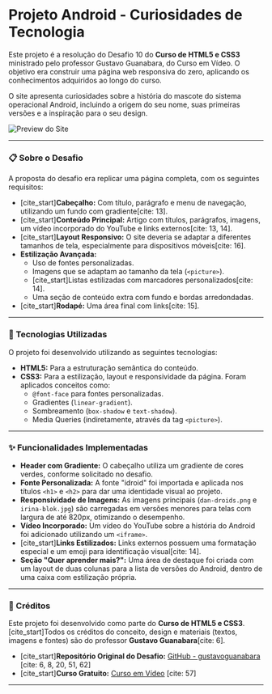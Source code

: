 # Projeto Android - Curiosidades de Tecnologia

Este projeto é a resolução do Desafio 10 do **Curso de HTML5 e CSS3** ministrado pelo professor Gustavo Guanabara, do Curso em Vídeo. O objetivo era construir uma página web responsiva do zero, aplicando os conhecimentos adquiridos ao longo do curso.

O site apresenta curiosidades sobre a história do mascote do sistema operacional Android, incluindo a origem do seu nome, suas primeiras versões e a inspiração para o seu design.

![Preview do Site](https://raw.githubusercontent.com/gustavoguanabara/html-css/master/desafios/d010/imagens/tela-site.png)

---

### 📋 Sobre o Desafio

A proposta do desafio era replicar uma página completa, com os seguintes requisitos:
* [cite_start]**Cabeçalho:** Com título, parágrafo e menu de navegação, utilizando um fundo com gradiente[cite: 13].
* [cite_start]**Conteúdo Principal:** Artigo com títulos, parágrafos, imagens, um vídeo incorporado do YouTube e links externos[cite: 13, 14].
* [cite_start]**Layout Responsivo:** O site deveria se adaptar a diferentes tamanhos de tela, especialmente para dispositivos móveis[cite: 16].
* **Estilização Avançada:**
    * Uso de fontes personalizadas.
    * Imagens que se adaptam ao tamanho da tela (`<picture>`).
    * [cite_start]Listas estilizadas com marcadores personalizados[cite: 14].
    * Uma seção de conteúdo extra com fundo e bordas arredondadas.
* [cite_start]**Rodapé:** Uma área final com links[cite: 15].

---

### 🚀 Tecnologias Utilizadas

O projeto foi desenvolvido utilizando as seguintes tecnologias:

* **HTML5:** Para a estruturação semântica do conteúdo.
* **CSS3:** Para a estilização, layout e responsividade da página. Foram aplicados conceitos como:
    * `@font-face` para fontes personalizadas.
    * Gradientes (`linear-gradient`).
    * Sombreamento (`box-shadow` e `text-shadow`).
    * Media Queries (indiretamente, através da tag `<picture>`).

---

### ✨ Funcionalidades Implementadas

* **Header com Gradiente:** O cabeçalho utiliza um gradiente de cores verdes, conforme solicitado no desafio.
* **Fonte Personalizada:** A fonte "idroid" foi importada e aplicada nos títulos `<h1>` e `<h2>` para dar uma identidade visual ao projeto.
* **Responsividade de Imagens:** As imagens principais (`dan-droids.png` e `irina-blok.jpg`) são carregadas em versões menores para telas com largura de até 820px, otimizando o desempenho.
* **Vídeo Incorporado:** Um vídeo do YouTube sobre a história do Android foi adicionado utilizando um `<iframe>`.
* [cite_start]**Links Estilizados:** Links externos possuem uma formatação especial e um emoji para identificação visual[cite: 14].
* **Seção "Quer aprender mais?":** Uma área de destaque foi criada com um layout de duas colunas para a lista de versões do Android, dentro de uma caixa com estilização própria.

---

### 🙏 Créditos

Este projeto foi desenvolvido como parte do **Curso de HTML5 e CSS3**. [cite_start]Todos os créditos do conceito, design e materiais (textos, imagens e fontes) são do professor **Gustavo Guanabara**[cite: 6].

* [cite_start]**Repositório Original do Desafio:** [GitHub - gustavoguanabara](https://github.com/gustavoguanabara/) [cite: 6, 8, 20, 51, 62]
* [cite_start]**Curso Gratuito:** [Curso em Vídeo](http://youtube.com/cursoemvideo/playlists) [cite: 57]

---
